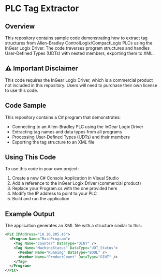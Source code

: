 # PLC Tag Extractor

## Overview
This repository contains sample code demonstrating how to extract tag structures from Allen-Bradley ControlLogix/CompactLogix PLCs using the InGear Logix Driver. The code traverses program structures and handles User-Defined Types (UDTs) with nested members, exporting them to XML.

## ⚠️ Important Disclaimer
This code requires the InGear Logix Driver, which is a commercial product not included in this repository. Users will need to purchase their own license to use this code.

## Code Sample
This repository contains a C# program that demonstrates:
- Connecting to an Allen-Bradley PLC using the InGear Logix Driver
- Extracting tag names and data types from all programs
- Processing User-Defined Types (UDTs) and their members
- Exporting the tag structure to an XML file

## Using This Code
To use this code in your own project:

1. Create a new C# Console Application in Visual Studio
2. Add a reference to the InGear Logix Driver (commercial product)
3. Replace your Program.cs with the one provided here
4. Modify the IP address to point to your PLC
5. Build and run the application

## Example Output
The application generates an XML file with a structure similar to this:
```xml
<PLC IPAddress="10.10.205.43">
  <Program Name="MainProgram">
    <Tag Name="Counter" DataType="DINT" />
    <Tag Name="MachineStatus" DataType="UDT_Status">
      <Member Name="Running" DataType="BOOL" />
      <Member Name="ProductCount" DataType="DINT" />
    </Tag>
  </Program>
</PLC>

